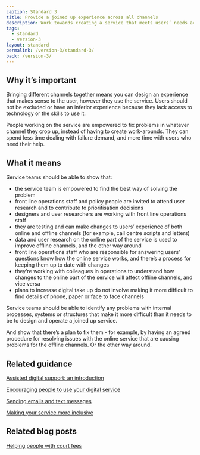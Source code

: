 ```yaml
---
caption: Standard 3
title: Provide a joined up experience across all channels
description: Work towards creating a service that meets users’ needs across all channels, including online, phone, paper and face to face.
tags:
  - standard
  - version-3
layout: standard
permalink: /version-3/standard-3/
back: /version-3/
---
```


## Why it’s important

Bringing different channels together means you can design an experience that makes sense to the user, however they use the service. Users should not be excluded or have an inferior experience because they lack access to technology or the skills to use it.

People working on the service are empowered to fix problems in whatever channel they crop up, instead of having to create work-arounds. They can spend less time dealing with failure demand, and more time with users who need their help.

## What it means

Service teams should be able to show that:

- the service team is empowered to find the best way of solving the problem
- front line operations staff and policy people are invited to attend user research and to contribute to prioritisation decisions
- designers and user researchers are working with front line operations staff
- they are testing and can make changes to users’ experience of both online and offline channels (for example, call centre scripts and letters)
- data and user research on the online part of the service is used to improve offline channels, and the other way around
- front line operations staff who are responsible for answering users’ questions know how the online service works, and there’s a process for keeping them up to date with changes
- they’re working with colleagues in operations to understand how changes to the online part of the service will affect offline channels, and vice versa
- plans to increase digital take up do not involve making it more difficult to find details of phone, paper or face to face channels

Service teams should be able to identify any problems with internal processes, systems or structures that make it more difficult than it needs to be to design and operate a joined up service.

And show that there’s a plan to fix them - for example, by having an agreed procedure for resolving issues with the online service that are causing problems for the offline channels. Or the other way around.

## Related guidance

[Assisted digital support: an introduction](https://www.gov.uk/service-manual/helping-people-to-use-your-service/assisted-digital-support-introduction)

[Encouraging people to use your digital service](https://www.gov.uk/service-manual/helping-people-to-use-your-service/encouraging-people-to-use-your-digital-service)

[Sending emails and text messages](https://www.gov.uk/service-manual/design/sending-emails-and-text-messages)

[Making your service more inclusive](https://www.gov.uk/service-manual/design/making-your-service-more-inclusive)

## Related blog posts

[Helping people with court fees](https://mojdigital.blog.gov.uk/2015/07/29/helping-people-with-court-fees/)

<!-- ## Service standard points

[1\. Understand users and their needs](https://www.gov.uk/service-manual/service-standard/point-1-understand-user-needs)

[2\. Solve a whole problem for users](https://www.gov.uk/service-manual/service-standard/point-2-solve-a-whole-problem)

[3\. Provide a joined up experience across all channels](https://www.gov.uk/service-manual/service-standard/point-3-join-up-across-channels)

[4\. Make the service simple to use](https://www.gov.uk/service-manual/service-standard/point-4-make-the-service-simple-to-use)

[5\. Make sure everyone can use the service](https://www.gov.uk/service-manual/service-standard/point-5-make-sure-everyone-can-use-the-service)

[6\. Have a multidisciplinary team](https://www.gov.uk/service-manual/service-standard/point-6-have-a-multidisciplinary-team)

[7\. Use agile ways of working](https://www.gov.uk/service-manual/service-standard/point-7-use-agile-ways-of-working)

[8\. Iterate and improve frequently](https://www.gov.uk/service-manual/service-standard/point-8-iterate-and-improve-frequently)

[9\. Create a secure service which protects users’ privacy](https://www.gov.uk/service-manual/service-standard/point-9-create-a-secure-service)

[10\. Define what success looks like and publish performance data](https://www.gov.uk/service-manual/service-standard/point-10-define-success-publish-performance-data)

[11\. Choose the right tools and technology](https://www.gov.uk/service-manual/service-standard/point-11-choose-the-right-tools-and-technology)

[12\. Make new source code open](https://www.gov.uk/service-manual/service-standard/point-12-make-new-source-code-open)

[13\. Use and contribute to open standards, common components and patterns](https://www.gov.uk/service-manual/service-standard/point-13-use-common-standards-components-patterns)

[14\. Operate a reliable service](https://www.gov.uk/service-manual/service-standard/point-14-operate-a-reliable-service) -->
